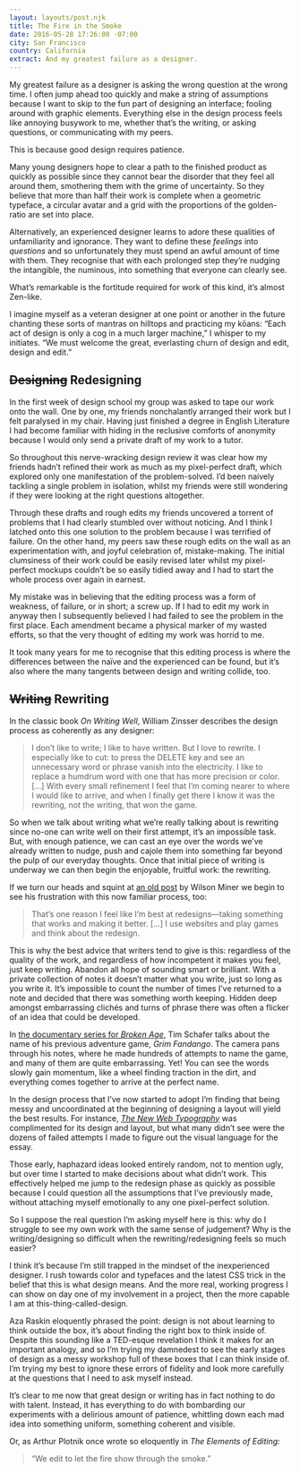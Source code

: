 ```yaml
---
layout: layouts/post.njk
title: The Fire in the Smoke
date: 2016-05-28 17:26:00 -07:00
city: San Francisco
country: California
extract: And my greatest failure as a designer.
---
```


My greatest failure as a designer is asking the wrong question at the wrong time. I often jump ahead too quickly and make a string of assumptions because I want to skip to the fun part of designing an interface; fooling around with graphic elements. Everything else in the design process feels like annoying busywork to me, whether that’s the writing, or asking questions, or communicating with my peers.

This is because good design requires patience.

Many young designers hope to clear a path to the finished product as quickly as possible since they cannot bear the disorder that they feel all around them, smothering them with the grime of uncertainty. So they believe that more than half their work is complete when a geometric typeface, a circular avatar and a grid with the proportions of the golden-ratio are set into place.

Alternatively, an experienced designer learns to adore these qualities of unfamiliarity and ignorance. They want to define these _feelings_ into _questions_ and so unfortunately they must spend an awful amount of time with them. They recognise that with each prolonged step they’re nudging the intangible, the numinous, into something that everyone can clearly see.

What’s remarkable is the fortitude required for work of this kind, it’s almost Zen-like.

I imagine myself as a veteran designer at one point or another in the future chanting these sorts of mantras on hilltops and practicing my kōans: “Each act of design is only a cog in a much larger machine,” I whisper to my initiates. “We must welcome the great, everlasting churn of design and edit, design and edit.”

## ~~Designing~~ Redesigning

In the first week of design school my group was asked to tape our work onto the wall. One by one, my friends nonchalantly arranged their work but I felt paralysed in my chair. Having just finished a degree in English Literature I had become familiar with hiding in the reclusive comforts of anonymity because I would only send a private draft of my work to a tutor.

So throughout this nerve-wracking design review it was clear how my friends hadn’t refined their work as much as my pixel-perfect draft, which explored only one manifestation of the problem-solved. I’d been naively tackling a single problem in isolation, whilst my friends were still wondering if they were looking at the right questions altogether.

Through these drafts and rough edits my friends uncovered a torrent of problems that I had clearly stumbled over without noticing. And I think I latched onto this one solution to the problem because I was terrified of failure. On the other hand, my peers saw these rough edits on the wall as an experimentation with, and joyful celebration of, mistake-making. The initial clumsiness of their work could be easily revised later whilst my pixel-perfect mockups couldn’t be so easily tidied away and I had to start the whole process over again in earnest.

My mistake was in believing that the editing process was a form of weakness, of failure, or in short; a screw up. If I had to edit my work in anyway then I subsequently believed I had failed to see the problem in the first place. Each amendment became a physical marker of my wasted efforts, so that the very thought of editing my work was horrid to me.

It took many years for me to recognise that this editing process is where the differences between the naïve and the experienced can be found, but it’s also where the many tangents between design and writing collide, too.

## ~~Writing~~ Rewriting

In the classic book _On Writing Well_, William Zinsser describes the design process as coherently as any designer:

> I don’t like to write; I like to have written. But I love to rewrite. I especially like to cut: to press the DELETE key and see an unnecessary word or phrase vanish into the electricity. I like to replace a humdrum word with one that has more precision or color. [...] With every small refinement I feel that I’m coming nearer to where I would like to arrive, and when I finally get there I know it was the rewriting, not the writing, that won the game.

So when we talk about writing what we’re really talking about is rewriting since no-one can write well on their first attempt, it’s an impossible task. But, with enough patience, we can cast an eye over the words we’ve already written to nudge, push and cajole them into something far beyond the pulp of our everyday thoughts. Once that initial piece of writing is underway we can then begin the enjoyable, fruitful work: the rewriting.

If we turn our heads and squint at [an old post](http://wm4.wilsonminer.com/posts/2008/apr/12/optimizer/) by Wilson Miner we begin to see his frustration with this now familiar process, too:

> That’s one reason I feel like I’m best at redesigns—taking something that works and making it better. [...] I use websites and play games and think about the redesign.

This is why the best advice that writers tend to give is this: regardless of the quality of the work, and regardless of how incompetent it makes you feel, just keep writing. Abandon all hope of sounding smart or brilliant. With a private collection of notes it doesn’t matter what you write, just so long as you write it. It’s impossible to count the number of times I’ve returned to a note and decided that there was something worth keeping. Hidden deep amongst embarrassing clichés and turns of phrase there was often a flicker of an idea that could be developed.

In [the documentary series for _Broken Age_](https://www.youtube.com/playlist?list=PLIhLvue17Sd7F6pU2ByRRb0igiI-WKk3D), Tim Schafer talks about the name of his previous adventure game, _Grim Fandango_. The camera pans through his notes, where he made hundreds of attempts to name the game, and many of them are quite embarrassing. Yet! You can see the words slowly gain momentum, like a wheel finding traction in the dirt, and everything comes together to arrive at the perfect name.

In the design process that I’ve now started to adopt I’m finding that being messy and uncoordinated at the beginning of designing a layout will yield the best results. For instance, [_The New Web Typography_](http://robinrendle.com/essays/new-web-typography) was complimented for its design and layout, but what many didn’t see were the dozens of failed attempts I made to figure out the visual language for the essay.

Those early, haphazard ideas looked entirely random, not to mention ugly, but over time I started to make decisions about what didn’t work. This effectively helped me jump to the redesign phase as quickly as possible because I could question all the assumptions that I’ve previously made, without attaching myself emotionally to any one pixel-perfect solution.

So I suppose the real question I’m asking myself here is this: why do I struggle to see my own work with the same sense of judgement? Why is the writing/designing so difficult when the rewriting/redesigning feels so much easier?

I think it’s because I’m still trapped in the mindset of the inexperienced designer. I rush towards color and typefaces and the latest CSS trick in the belief that this is what design means. And the more real, working progress I can show on day one of my involvement in a project, then the more capable I am at this-thing-called-design.

Aza Raskin eloquently phrased the point: design is not about learning to think outside the box, it’s about finding the right box to think inside of. Despite this sounding like a TED-esque revelation I think it makes for an important analogy, and so I’m trying my damnedest to see the early stages of design as a messy workshop full of these boxes that I can think inside of. I’m trying my best to ignore these errors of fidelity and look more carefully at the questions that I need to ask myself instead.

It’s clear to me now that great design or writing has in fact nothing to do with talent. Instead, it has everything to do with bombarding our experiments with a delirious amount of patience, whittling down each mad idea into something uniform, something coherent and visible.

Or, as Arthur Plotnik once wrote so eloquently in _The Elements of Editing:_

> “We edit to let the fire show through the smoke.”
